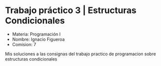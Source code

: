 # Trabajo práctico 3 | Estructuras Condicionales

- Materia: Programación I
- Nombre: Ignacio Figueroa
- Comision: 7

Mis soluciones a las consignas del trabajo practico de programacion sobre estructuras condicionales
